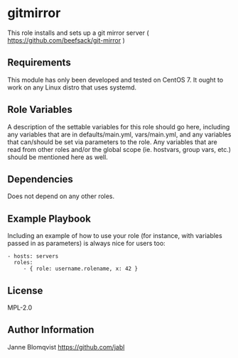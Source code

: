 gitmirror
=========

This role installs and sets up a git mirror server ( https://github.com/beefsack/git-mirror )

Requirements
------------

This module has only been developed and tested on CentOS 7. It ought to work on any Linux distro that uses systemd.

Role Variables
--------------

A description of the settable variables for this role should go here, including any variables that are in defaults/main.yml, vars/main.yml, and any variables that can/should be set via parameters to the role. Any variables that are read from other roles and/or the global scope (ie. hostvars, group vars, etc.) should be mentioned here as well.

Dependencies
------------

Does not depend on any other roles.

Example Playbook
----------------

Including an example of how to use your role (for instance, with variables passed in as parameters) is always nice for users too:

    - hosts: servers
      roles:
         - { role: username.rolename, x: 42 }

License
-------

MPL-2.0

Author Information
------------------

Janne Blomqvist  https://github.com/jabl
